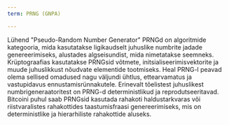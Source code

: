 ```yaml
---
term: PRNG (GNPA)

---
```

Lühend "Pseudo-Random Number Generator" PRNGd on algoritmide kategooria, mida kasutatakse ligikaudselt juhuslike numbrite jadade genereerimiseks, alustades algseisundist, mida nimetatakse seemneks. Krüptograafias kasutatakse PRNGsid võtmete, initsialiseerimisvektorite ja muude juhuslikkust nõudvate elementide tootmiseks. Heal PRNG-l peavad olema sellised omadused nagu väljundi ühtlus, ettearvamatus ja vastupidavus ennustamisrünnakutele. Erinevalt tõelistest juhuslikest numbrigeneraatoritest on PRNG-d deterministlikud ja reprodutseeritavad. Bitcoini puhul saab PRNGsid kasutada rahakoti haldustarkvaras või riistvaralistes rahakottides taastumisfraasi genereerimiseks, mis on deterministlike ja hierarhiliste rahakottide aluseks.